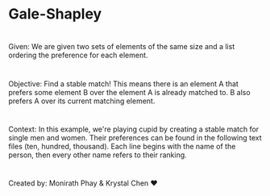 # Gale-Shapley
#
Given: We are given two sets of elements of the same size and a list ordering the preference for each element.
#
Objective: Find a stable match! This means there is an element A that prefers some element B over the element A is already matched to. B also prefers A over its current matching element.
#
Context: In this example, we're playing cupid by creating a stable match for single men and women. Their preferences can be found in the following text files (ten, hundred, thousand). Each line begins with the name of the person, then every other name refers to their ranking.
#
Created by: Monirath Phay & Krystal Chen ♥

